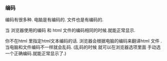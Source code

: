 




### 编码

编码有很多种.
电脑是有编码的.
文件也是有编码的.

当 浏览器使用的编码 和 html 文件的编码相同的时候.就能正常显示.


你不在html 里指定html文本编码的话.
浏览器会根据电脑的编码来翻译html 文件 .
当电脑和文件编码不一样就会乱码.
(乱码的时候 就可以在浏览器选项里面 手动选一个正确编码.就能正常显示了.)






